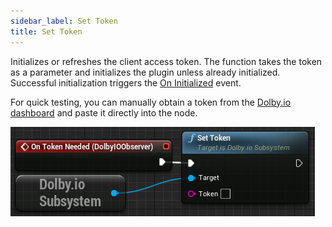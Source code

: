 ```yaml
---
sidebar_label: Set Token
title: Set Token
---
```

Initializes or refreshes the client access token. The function takes the token as a parameter and initializes the plugin unless already initialized. Successful initialization triggers the [On Initialized](../Events/on-initialized) event.

For quick testing, you can manually obtain a token from the [Dolby.io dashboard](https://dashboard.dolby.io/) and paste it directly into the node.

![Sample](../../../static/img/on_token_needed.PNG)